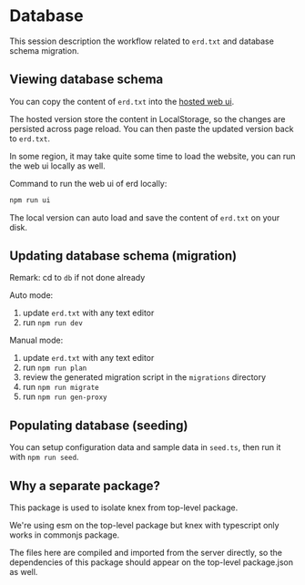# Database

This session description the workflow related to `erd.txt` and database schema migration.

## Viewing database schema

You can copy the content of `erd.txt` into the [hosted web ui](https://quick-erd.surge.sh).

The hosted version store the content in LocalStorage, so the changes are persisted across page reload. You can then paste the updated version back to `erd.txt`.

In some region, it may take quite some time to load the website, you can run the web ui locally as well.

Command to run the web ui of erd locally:

```bash
npm run ui
```

The local version can auto load and save the content of `erd.txt` on your disk.

## Updating database schema (migration)

Remark: cd to `db` if not done already

Auto mode:

1. update `erd.txt` with any text editor
2. run `npm run dev`

Manual mode:

1. update `erd.txt` with any text editor
2. run `npm run plan`
3. review the generated migration script in the `migrations` directory
4. run `npm run migrate`
5. run `npm run gen-proxy`

## Populating database (seeding)

You can setup configuration data and sample data in `seed.ts`, then run it with `npm run seed`.

## Why a separate package?

This package is used to isolate knex from top-level package.

We're using esm on the top-level package but knex with typescript only works in commonjs package.

The files here are compiled and imported from the server directly, so the dependencies of this package should appear on the top-level package.json as well.
